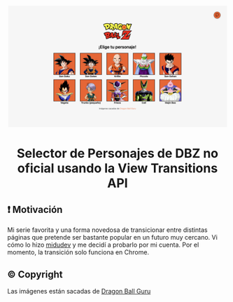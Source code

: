 <div align="center">

<img src="./public/img/app.png" width="500" alt="Página Principal Selector Personajes" />

# Selector de Personajes de DBZ no oficial usando la View Transitions API

</div>

## ❗️ Motivación

Mi serie favorita y una forma novedosa de transicionar entre distintas páginas que pretende ser bastante popular en un futuro muy cercano. Vi cómo lo hizo [midudev](https://github.com/midudev/view-transitions-api-books-demo) y me decidí a probarlo por mi cuenta. Por el momento, la transición solo funciona en Chrome.

## © Copyright

Las imágenes están sacadas de [Dragon Ball Guru](https://dragonball.guru/)